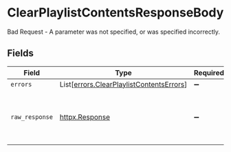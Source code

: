 # ClearPlaylistContentsResponseBody

Bad Request - A parameter was not specified, or was specified incorrectly.


## Fields

| Field                                                                                          | Type                                                                                           | Required                                                                                       | Description                                                                                    |
| ---------------------------------------------------------------------------------------------- | ---------------------------------------------------------------------------------------------- | ---------------------------------------------------------------------------------------------- | ---------------------------------------------------------------------------------------------- |
| `errors`                                                                                       | List[[errors.ClearPlaylistContentsErrors](../../models/errors/clearplaylistcontentserrors.md)] | :heavy_minus_sign:                                                                             | N/A                                                                                            |
| `raw_response`                                                                                 | [httpx.Response](https://www.python-httpx.org/api/#response)                                   | :heavy_minus_sign:                                                                             | Raw HTTP response; suitable for custom response parsing                                        |